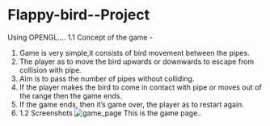 # Flappy-bird--Project
Using OPENGL....
1.1 Concept of the game -
1. Game is very simple,it consists of bird movement between the pipes.
2. The player as to move the bird upwards or downwards to escape from collision with pipe.
3. Aim is to pass the number of pipes without colliding.
4. If the player makes the bird to come in contact with pipe or moves out of the range then the 
game ends.
5. If the game ends, then it’s game over, the player as to restart again.
6. 1.2 Screenshots
![game_page](https://github.com/Nikhilm194/Flappy-bird---Project/assets/139895595/b1091f01-ec4b-4646-afbd-9cfbbb7c8959)
This is the game page..
